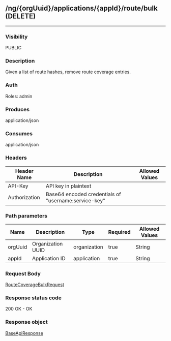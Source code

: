 ## /ng/{orgUuid}/applications/{appId}/route/bulk (DELETE)
---
### Visibility
PUBLIC
### Description
Given a list of route hashes, remove route coverage entries.
### Auth
Roles: admin
### Produces
application/json
### Consumes
application/json
### Headers
| Header Name | Description | Allowed Values |
| ----------- | ----------- | ----------- |
| API-Key | API key in plaintext |  |
| Authorization | Base64 encoded credentials of &quot;username:service-key&quot; |  |
### Path parameters
| Name | Description | Type | Required | Allowed Values |
| ----------- | ----------- | ----------- | ----------- | ----------- |
| orgUuid | Organization UUID | organization | true | String |
| appId | Application ID | application | true | String |
### Request Body
[RouteCoverageBulkRequest](<../../objects/RouteCoverageBulkRequest.md>)
### Response status code
200 OK - OK
### Response object
[BaseApiResponse](<../../objects/BaseApiResponse.md>)

